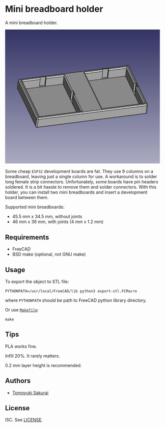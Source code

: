 # Mini breadboard holder

A mini breadboard holder.

![Screenshot](assets/two-mini-breadboards.png)

Some cheap `ESP32` development boards are fat. They use 9 columns on a
breadboard, leaving just a single column for use. A workaround is to solder
long female strip connectors. Unfortunately, some boards have pin headers
soldered. It is a bit hassle to remove them and solder connectors. With this
holder, you can install two mini breadboards and insert a development board
between them.

Supported mini breadboards:

* 45.5 mm x 34.5 mm, without joints
* 46 mm x 36 mm, with joints (4 mm x 1.2 mm)

## Requirements

- FreeCAD
- BSD make (optional, not GNU make)

## Usage

To export the object to STL file:

```console
PYTHONPATH=/usr/local/FreeCAD/lib python3 export-stl.FCMacro
```

where `PYTHONPATH` should be path to FreeCAD python library directory.

Or use [`Makefile`](Makefile):

```console
make
```
## Tips

PLA works fine.

Infill 20%. It rarely matters.

0.2 mm layer height is recommended.

## Authors

- [Tomoyuki Sakurai](https://github.com/trombik)

## License

ISC. See [LICENSE](LICENSE).
